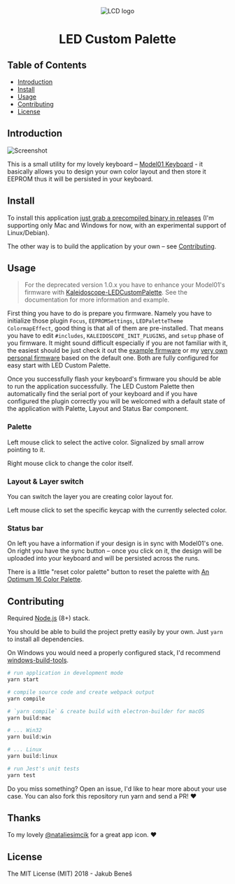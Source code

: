 <div align="center">
 <img src="https://user-images.githubusercontent.com/8135252/43808206-46044a9e-9aac-11e8-82d6-3d872724c87e.png" alt="LCD logo" title="LCD" />

<h1>LED Custom Palette</h1>
</div>

## Table of Contents

- [Introduction](#introduction)
- [Install](#install)
- [Usage](#usage)
- [Contributing](#contributing)
- [License](#license)

## Introduction

<img src="https://user-images.githubusercontent.com/8135252/43947453-70872b1e-9c88-11e8-8e3c-f59025c45d21.png" alt="Screenshot" title="Main screen"/>

This is a small utility for my lovely keyboard – [Model01 Keyboard](https://shop.keyboard.io/) - it basically allows you to design your own color layout and then store it EEPROM thus it will be persisted in your keyboard.

## Install

To install this application [just grab a precompiled binary in releases](https://github.com/jukben/keyboardio-led-custom-palette/releases) (I'm supporting only Mac and Windows for now, with an experimental support of Linux/Debian).

The other way is to build the application by your own – see [Contributing](#contributing).

## Usage

> For the deprecated version 1.0.x you have to enhance your Model01's firmware with [Kaleidoscope-LEDCustomPalette](https://github.com/jukben/Kaleidoscope-LEDCustomPalette). See the documentation for more information and example.

First thing you have to do is prepare you firmware. Namely you have to initialize those plugin `Focus`, `EEPROMSettings`, `LEDPaletteTheme` `ColormapEffect`, good thing is that all of them are pre-installed. That means you have to edit `#includes`, `KALEIDOSCOPE_INIT_PLUGINS`, and `setup` phase of you firmware. It might sound difficult especially if you are not familiar with it, the easiest should be just check it out the [example firmware](./example/Model01-LEDCustomPalette.ino) or my [very own personal firmware](https://github.com/jukben/Model01-Firmware) based on the default one. Both are fully configured for easy start with LED Custom Palette.

Once you successfully flash your keyboard's firmware you should be able to run the application successfully. The LED Custom Palette then automatically find the serial port of your keyboard and if you have configured the plugin correctly you will be welcomed with a default state of the application with Palette, Layout and Status Bar component.

### Palette

Left mouse click to select the active color. Signalized by small arrow pointing to it.

Right mouse click to change the color itself.

### Layout & Layer switch

You can switch the layer you are creating color layout for.

Left mouse click to set the specific keycap with the currently selected color.

### Status bar

On left you have a information if your design is in sync with Model01's one. On right you have the sync button – once you click on it, the design will be uploaded into your keyboard and will be persisted across the runs.

There is a little "reset color palette" button to reset the palette with [An Optimum 16 Color Palette](http://alumni.media.mit.edu/~wad/color/palette.html).

## Contributing

Required [Node.js](http://nodejs.org/) (8+) stack.

You should be able to build the project pretty easily by your own. Just `yarn` to install all dependencies.

On Windows you would need a properly configured stack, I'd recommend [windows-build-tools](https://github.com/felixrieseberg/windows-build-tools).

```bash
# run application in development mode
yarn start

# compile source code and create webpack output
yarn compile

# `yarn compile` & create build with electron-builder for macOS
yarn build:mac

# ... Win32
yarn build:win

# ... Linux
yarn build:linux

# run Jest's unit tests
yarn test
```

Do you miss something? Open an issue, I'd like to hear more about your use case. You can also fork this repository run yarn and send a PR! ❤️

## Thanks

To my lovely [@nataliesimcik](https://www.instagram.com/nataliesimcik/) for a great app icon. ❤️

## License

The MIT License (MIT) 2018 - Jakub Beneš
